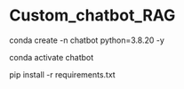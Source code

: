 # Custom_chatbot_RAG


conda create -n chatbot python=3.8.20 -y

conda activate chatbot

pip install -r requirements.txt

